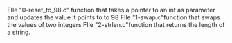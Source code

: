 FIle "0-reset_to_98.c" function that takes a pointer to an int as parameter and updates the value it points to to 98
FIle "1-swap.c"function that swaps the values of two integers
FIle "2-strlen.c"function that returns the length of a string.
